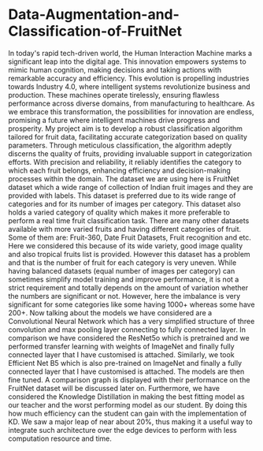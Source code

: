 # Data-Augmentation-and-Classification-of-FruitNet

In today's rapid tech-driven world, the Human Interaction Machine marks a significant leap into the digital age. This innovation empowers systems to mimic human cognition, making decisions and taking actions with remarkable accuracy and efficiency. This evolution is propelling industries towards Industry 4.0, where intelligent systems revolutionize business and production. These machines operate tirelessly, ensuring flawless performance across diverse domains, from manufacturing to healthcare. As we embrace this transformation, the possibilities for innovation are endless, promising a future where intelligent machines drive progress and prosperity.
My project aim is to develop a robust classification algorithm tailored for fruit data, facilitating accurate categorization based on quality parameters. Through meticulous classification, the algorithm adeptly discerns the quality of fruits, providing invaluable support in categorization efforts. With precision and reliability, it reliably identifies the category to which each fruit belongs, enhancing efficiency and decision-making processes within the domain.
The dataset we are using here is FruitNet dataset which a wide range of collection of Indian fruit images and they are provided with labels. This dataset is preferred due to its wide range of categories and for its number of images per category. This dataset also holds a varied category of quality which makes it more preferable to perform a real time fruit classification task. There are many other datasets available with more varied fruits and having different categories of fruit. Some of them are: Fruit-360, Date Fruit Datasets, Fruit recognition and etc. Here we considered this because of its wide variety, good image quality and also tropical fruits list is provided.
However this dataset has a problem and that is the number of fruit for each category is very uneven. While having balanced datasets (equal number of images per category) can sometimes simplify model training and improve performance, it is not a strict requirement and totally depends on the amount of variation whether the numbers are significant or not. However, here the imbalance is very significant for some categories like some having 1000+ whereas some have 200+.
Now talking about the models we have considered are a Convolutional Neural Network which has a very simplified structure of three convolution and max pooling layer connecting to fully connected layer. In comparison we have considered the ResNet5o which is pretrained and we performed transfer learning with weights of ImageNet and finally fully connected layer that I have customised is attached. Similarly, we took Efficient Net B5 which is also pre-trained on ImageNet and finally a fully connected layer that I have customised is attached. The models are then fine tuned. A comparison graph is displayed with their performance on the FruitNet dataset will be discussed later on. 
Furthermore, we have considered the Knowledge Distillation in making the best fitting model as our teacher and the worst performing model as our student. By doing this how much efficiency can the student can gain with the implementation of KD. We saw a major leap of near about 20%, thus making it a useful way to integrate such architecture over the edge devices to perform with less computation resource and time. 
